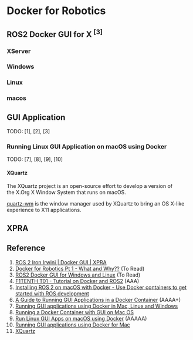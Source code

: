 # Docker for Robotics

## ROS2 Docker GUI for X <sup>[3]</sup>

### XServer


### Windows


### Linux


### macos

## GUI Application 

TODO: [1], [2], [3]

### Running Linux GUI Application on macOS using Docker

TODO: [7], [8], [9], [10]

#### XQuartz
The XQuartz project is an open-source effort to develop a version of <br>
the X.Org X Window System that runs on macOS. 

[quartz-wm](https://gitlab.freedesktop.org/xorg/app/quartz-wm) is the window manager used by XQuartz to bring an OS X-like experience to X11 applications.


## XPRA

## Reference
1. [ROS 2 Iron Irwini | Docker GUI | XPRA](https://www.youtube.com/watch?v=z8p_1ndXJSw)
2. [Docker for Robotics Pt 1 - What and Why??](https://www.youtube.com/watch?v=XcJzOYe3E6M) (To Read)
3. [ROS2 Docker GUI for Windows and Linux](https://www.youtube.com/watch?v=qWuudNxFGOQ) (To Read)
4. [F1TENTH T01 - Tutorial on Docker and ROS2](https://www.youtube.com/watch?v=EU-QaO6xTv4) (AAA)
5. [Installing ROS 2 on macOS with Docker - Use Docker containers to get started with ROS development](https://foxglove.dev/blog/installing-ros2-on-macos-with-docker)
6. [A Guide to Running GUI Applications in a Docker Container](https://janert.me/guides/running-gui-applications-in-a-docker-container/) (AAAA+)
7. [Running GUI applications using Docker in Mac, Linux and Windows](https://turgaykivrak.medium.com/running-gui-applications-using-docker-in-mac-linux-and-windows-b280c1fb52d0)
8. [Running a Docker Container with GUI on Mac OS](https://affolter.net/running-a-docker-container-with-gui-on-mac-os/)
9. [Run Linux GUI Apps on macOS using Docker](https://www.youtube.com/watch?v=cNDR6Z24KLM) (AAAAA)
10. [Running GUI applications using Docker for Mac](https://sourabhbajaj.com/blog/2017/02/07/gui-applications-docker-mac/)
11. [XQuartz](https://www.xquartz.org/releases/index.html)
